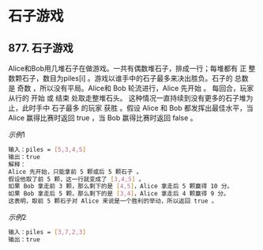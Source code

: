 # 石子游戏
## 877. 石子游戏
Alice和Bob用几堆石子在做游戏。一共有偶数堆石子，排成一行；每堆都有 正 整数颗石子，数目为piles[i] 。游戏以谁手中的石子最多来决出胜负。石子的 总数 是 奇数 ，所以没有平局。Alice和 Bob 轮流进行，Alice 先开始 。 每回合，玩家从行的 开始 或 结束 处取走整堆石头。 这种情况一直持续到没有更多的石子堆为止，此时手中 石子最多 的玩家 获胜 。假设 Alice 和 Bob 都发挥出最佳水平，当 Alice 赢得比赛时返回 true ，当 Bob 赢得比赛时返回 false 。

$示例1$
```bash
输入：piles = [5,3,4,5]
输出：true
解释：
Alice 先开始，只能拿前 5 颗或后 5 颗石子 。
假设他取了前 5 颗，这一行就变成了 [3,4,5] 。
如果 Bob 拿走前 3 颗，那么剩下的是 [4,5]，Alice 拿走后 5 颗赢得 10 分。
如果 Bob 拿走后 5 颗，那么剩下的是 [3,4]，Alice 拿走后 4 颗赢得 9 分。
这表明，取前 5 颗石子对 Alice 来说是一个胜利的举动，所以返回 true 。
```

$示例2$
```bash
输入：piles = [3,7,2,3]
输出：true
```

